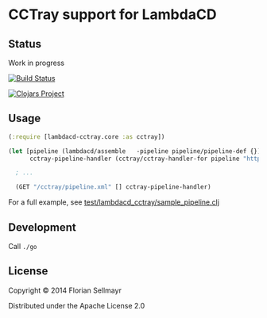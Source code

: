 # CCTray support for LambdaCD


## Status

Work in progress

[![Build Status](https://travis-ci.org/flosell/lambdacd-cctray.svg)](https://travis-ci.org/flosell/lambdacd-cctray)

[![Clojars Project](http://clojars.org/lambdacd-cctray/latest-version.svg)](http://clojars.org/lambdacd-cctray)
## Usage

```clojure
(:require [lambdacd-cctray.core :as cctray])

(let [pipeline (lambdacd/assemble   -pipeline pipeline/pipeline-def {})
      cctray-pipeline-handler (cctray/cctray-handler-for pipeline "http://some-base-url")

  ; ...

  (GET "/cctray/pipeline.xml" [] cctray-pipeline-handler)
```

For a full example, see [test/lambdacd_cctray/sample_pipeline.clj](test/lambdacd_cctray/sample_pipeline.clj)

## Development

Call `./go`

## License

Copyright © 2014 Florian Sellmayr

Distributed under the Apache License 2.0
